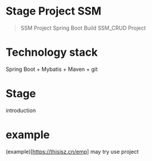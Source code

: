 # Stage Project SSM
> SSM Project
> Spring Boot Build SSM_CRUD Project

# Technology stack
Spring Boot + Mybatis + Maven + git  

# Stage
introduction 

# example
(example)[https://thisisz.cn/emp]
may try use project 


